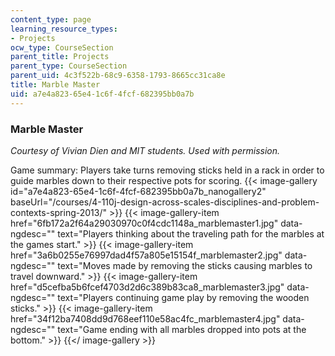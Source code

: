 ```yaml
---
content_type: page
learning_resource_types:
- Projects
ocw_type: CourseSection
parent_title: Projects
parent_type: CourseSection
parent_uid: 4c3f522b-68c9-6358-1793-8665cc31ca8e
title: Marble Master
uid: a7e4a823-65e4-1c6f-4fcf-682395bb0a7b
---
```


### Marble Master

_Courtesy of Vivian Dien and MIT students. Used with permission._

Game summary: Players take turns removing sticks held in a rack in order to guide marbles down to their respective pots for scoring.
{{< image-gallery id="a7e4a823-65e4-1c6f-4fcf-682395bb0a7b_nanogallery2" baseUrl="/courses/4-110j-design-across-scales-disciplines-and-problem-contexts-spring-2013/" >}}
{{< image-gallery-item href="6fb172a2f64a29030970c0f4cdc1148a_marblemaster1.jpg" data-ngdesc="" text="Players thinking about the traveling path for the marbles at the games start." >}}
{{< image-gallery-item href="3a6b0255e76997dad4f57a805e15154f_marblemaster2.jpg" data-ngdesc="" text="Moves made by removing the sticks causing marbles to travel downward." >}}
{{< image-gallery-item href="d5cefba5b6fcef4703d2d6c389b83ca8_marblemaster3.jpg" data-ngdesc="" text="Players continuing game play by removing the wooden sticks." >}}
{{< image-gallery-item href="34f12ba7408dd9d768eef110e58ac4fc_marblemaster4.jpg" data-ngdesc="" text="Game ending with all marbles dropped into pots at the bottom." >}}
{{</ image-gallery >}}